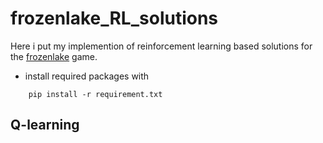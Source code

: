 # frozenlake_RL_solutions
Here i put my implemention of reinforcement learning based solutions for the
<a href=https://gymnasium.farama.org/environments/toy_text/frozen_lake/>frozenlake</a> game.

- install required packages with
```
    pip install -r requirement.txt
```
## Q-learning

